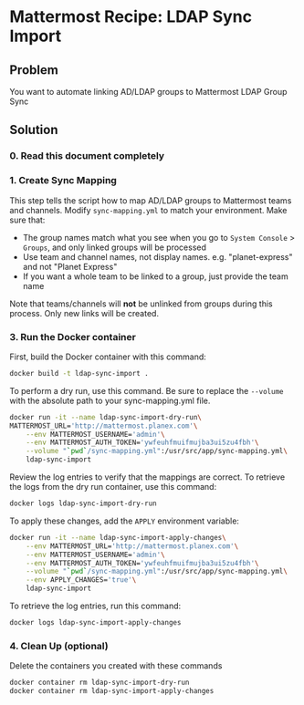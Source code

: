# Mattermost Recipe: LDAP Sync Import

## Problem

You want to automate linking AD/LDAP groups to Mattermost LDAP Group Sync

## Solution

### 0. Read this document completely

### 1. Create Sync Mapping

This step tells the script how to map AD/LDAP groups to Mattermost teams and channels. Modify `sync-mapping.yml` to match your environment. Make sure that:

 - The group names match what you see when you go to `System Console` > `Groups`, and only linked groups will be processed
 - Use team and channel names, not display names. e.g. "planet-express" and not "Planet Express"
 - If you want a whole team to be linked to a group, just provide the team name

Note that teams/channels will **not** be unlinked from groups during this process. Only new links will be created.

### 3. Run the Docker container

First, build the Docker container with this command:

```bash
docker build -t ldap-sync-import .
```

To perform a dry run, use this command. Be sure to replace the `--volume` with the absolute path to your sync-mapping.yml file.

```bash
docker run -it --name ldap-sync-import-dry-run\
MATTERMOST_URL='http://mattermost.planex.com'\
	--env MATTERMOST_USERNAME='admin'\
	--env MATTERMOST_AUTH_TOKEN='ywfeuhfmuifmujba3ui5zu4fbh'\
	--volume "`pwd`/sync-mapping.yml":/usr/src/app/sync-mapping.yml\
	ldap-sync-import
```

Review the log entries to verify that the mappings are correct. To retrieve the logs from the dry run container, use this command:

```bash
docker logs ldap-sync-import-dry-run
```

To apply these changes, add the `APPLY` environment variable:

```bash
docker run -it --name ldap-sync-import-apply-changes\
	--env MATTERMOST_URL='http://mattermost.planex.com'\
	--env MATTERMOST_USERNAME='admin'\
	--env MATTERMOST_AUTH_TOKEN='ywfeuhfmuifmujba3ui5zu4fbh'\
	--volume "`pwd`/sync-mapping.yml":/usr/src/app/sync-mapping.yml\
	--env APPLY_CHANGES='true'\
	ldap-sync-import
```

To retrieve the log entries, run this command:

```bash
docker logs ldap-sync-import-apply-changes
```

### 4. Clean Up (optional)

Delete the containers you created with these commands

```bash
docker container rm ldap-sync-import-dry-run
docker container rm ldap-sync-import-apply-changes
```
